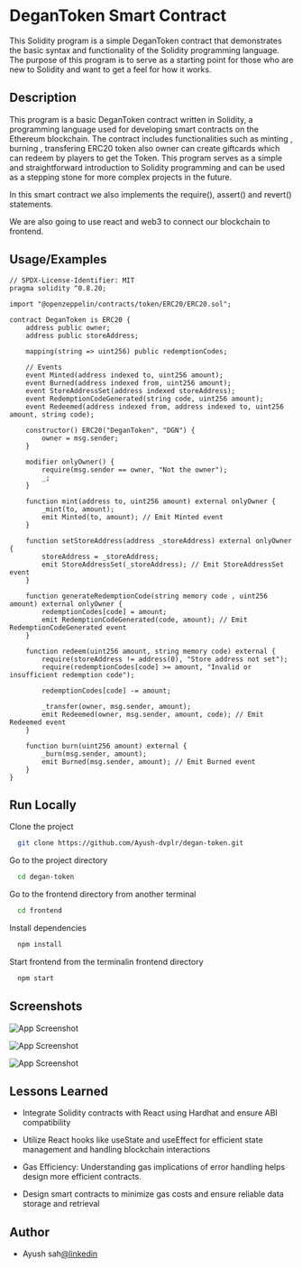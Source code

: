 # DeganToken Smart Contract

This Solidity program is a simple DeganToken contract that demonstrates the basic syntax and functionality of the Solidity programming language. The purpose of this program is to serve as a starting point for those who are new to Solidity and want to get a feel for how it works.

## Description

This program is a basic DeganToken contract written in Solidity, a programming language used for developing smart contracts on the Ethereum blockchain. The contract includes functionalities such as minting , burning , transfering ERC20 token also owner can create giftcards which can redeem by players to get the Token. This program serves as a simple and straightforward introduction to Solidity programming and can be used as a stepping stone for more complex projects in the future.

In this smart contract we also implements the require(), assert() and revert() statements.

We are also going to use react and web3 to connect our blockchain to frontend.

## Usage/Examples

```solidity
// SPDX-License-Identifier: MIT
pragma solidity ^0.8.20;

import "@openzeppelin/contracts/token/ERC20/ERC20.sol";

contract DeganToken is ERC20 {
    address public owner;
    address public storeAddress;

    mapping(string => uint256) public redemptionCodes;

    // Events
    event Minted(address indexed to, uint256 amount);
    event Burned(address indexed from, uint256 amount);
    event StoreAddressSet(address indexed storeAddress);
    event RedemptionCodeGenerated(string code, uint256 amount);
    event Redeemed(address indexed from, address indexed to, uint256 amount, string code);

    constructor() ERC20("DeganToken", "DGN") {
        owner = msg.sender;
    }

    modifier onlyOwner() {
        require(msg.sender == owner, "Not the owner");
        _;
    }

    function mint(address to, uint256 amount) external onlyOwner {
        _mint(to, amount);
        emit Minted(to, amount); // Emit Minted event
    }

    function setStoreAddress(address _storeAddress) external onlyOwner {
        storeAddress = _storeAddress;
        emit StoreAddressSet(_storeAddress); // Emit StoreAddressSet event
    }

    function generateRedemptionCode(string memory code , uint256 amount) external onlyOwner {
        redemptionCodes[code] = amount;
        emit RedemptionCodeGenerated(code, amount); // Emit RedemptionCodeGenerated event
    }

    function redeem(uint256 amount, string memory code) external {
        require(storeAddress != address(0), "Store address not set");
        require(redemptionCodes[code] >= amount, "Invalid or insufficient redemption code");

        redemptionCodes[code] -= amount;

        _transfer(owner, msg.sender, amount);
        emit Redeemed(owner, msg.sender, amount, code); // Emit Redeemed event
    }

    function burn(uint256 amount) external {
        _burn(msg.sender, amount);
        emit Burned(msg.sender, amount); // Emit Burned event
    }
}

```

## Run Locally

Clone the project

```bash
  git clone https://github.com/Ayush-dvplr/degan-token.git
```

Go to the project directory

```bash
  cd degan-token
```

Go to the frontend directory from another terminal

```bash
  cd frontend
```

Install dependencies

```bash
  npm install
```

Start frontend from the terminalin frontend directory

```bash
  npm start
```

## Screenshots

![App Screenshot](https://res.cloudinary.com/dsprifizw/image/upload/v1719985348/homev2.png)

![App Screenshot](https://res.cloudinary.com/dsprifizw/image/upload/v1719985466/createv2.png)

![App Screenshot](https://res.cloudinary.com/dsprifizw/image/upload/v1719985686/editv2.png)

## Lessons Learned

- Integrate Solidity contracts with React using Hardhat and ensure ABI compatibility

- Utilize React hooks like useState and useEffect for efficient state management and handling blockchain interactions

- Gas Efficiency: Understanding gas implications of error handling helps design more efficient contracts.

- Design smart contracts to minimize gas costs and ensure reliable data storage and retrieval

## Author

- Ayush sah[@linkedin](https://www.linkedin.com/in/ayushsah404/)
